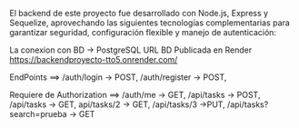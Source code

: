 El backend de este proyecto fue desarrollado con Node.js, Express y Sequelize, 
aprovechando las siguientes tecnologías complementarias para garantizar seguridad, 
configuración flexible y manejo de autenticación:

La conexion con BD -> PostgreSQL
URL BD Publicada en Render
https://backendproyecto-tto5.onrender.com/

EndPoints ==>
/auth/login -> POST,
/auth/register -> POST,


Requiere de Authorization ==>
/auth/me -> GET,
/api/tasks -> POST,
/api/tasks -> GET,
api/tasks/2 -> GET,
/api/tasks/3 ->PUT,
/api/tasks?search=prueba -> GET
